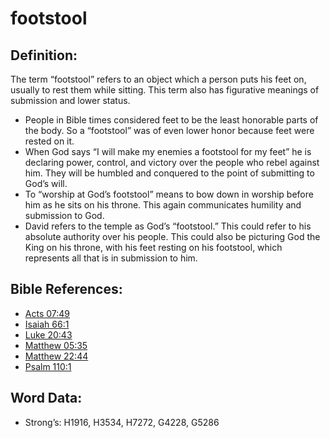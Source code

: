 # footstool

## Definition:

The term “footstool” refers to an object which a person puts his feet on, usually to rest them while sitting. This term also has figurative meanings of submission and lower status.

* People in Bible times considered feet to be the least honorable parts of the body. So a “footstool” was of even lower honor because feet were rested on it.
* When God says “I will make my enemies a footstool for my feet” he is declaring power, control, and victory over the people who rebel against him. They will be humbled and conquered to the point of submitting to God’s will.
* To “worship at God’s footstool” means to bow down in worship before him as he sits on his throne. This again communicates humility and submission to God.
* David refers to the temple as God’s “footstool.” This could refer to his absolute authority over his people. This could also be picturing God the King on his throne, with his feet resting on his footstool, which represents all that is in submission to him.

## Bible References:

* [Acts 07:49](rc://en/tn/help/act/07/49)
* [Isaiah 66:1](rc://en/tn/help/isa/66/1)
* [Luke 20:43](rc://en/tn/help/luk/20/43)
* [Matthew 05:35](rc://en/tn/help/mat/05/35)
* [Matthew 22:44](rc://en/tn/help/mat/22/44)
* [Psalm 110:1](rc://en/tn/help/psa/110/1)

## Word Data:

* Strong’s: H1916, H3534, H7272, G4228, G5286
